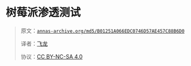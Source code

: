 # 树莓派渗透测试

> 原文：[`annas-archive.org/md5/B01251A066EDC0746D57AE457C88B6D0`](https://annas-archive.org/md5/B01251A066EDC0746D57AE457C88B6D0)
> 
> 译者：[飞龙](https://github.com/wizardforcel)
> 
> 协议：[CC BY-NC-SA 4.0](http://creativecommons.org/licenses/by-nc-sa/4.0/)
